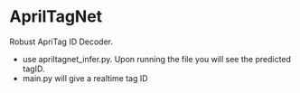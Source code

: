 # AprilTagNet
Robust ApriTag ID Decoder.

- use apriltagnet_infer.py. Upon running the file you will see the predicted tagID.
- main.py will give a realtime tag ID
